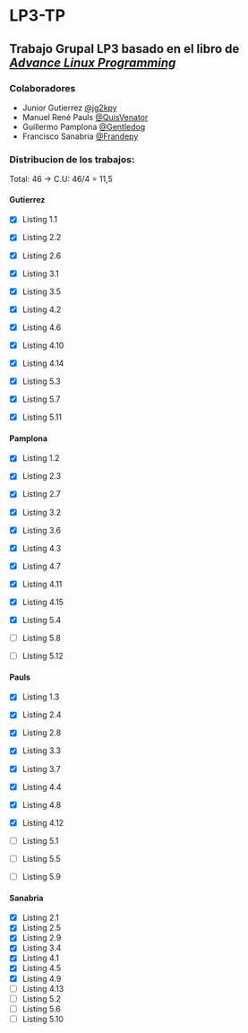 # LP3-TP
## Trabajo Grupal LP3 basado en el libro de [_Advance Linux Programming_](https://richard.esplins.org/static/downloads/linux_book.pdf)

### Colaboradores
* Junior Gutierrez [@jg2kpy](https://github.com/jg2kpy)
* Manuel René Pauls [@QuisVenator](https://github.com/QuisVenator)
* Guillermo Pamplona [@Gentledog](https://github.com/guigapamplona)
* Francisco Sanabria [@Frandepy](https://github.com/frandepy2)

### Distribucion de los trabajos: 

Total: 46 -> C.U: 46/4 = 11,5

#### Gutierrez
 - [x] Listing 1.1
 - [x] Listing 2.2
 - [x] Listing 2.6
 - [X] Listing 3.1
 - [X] Listing 3.5
 - [X] Listing 4.2
 - [X] Listing 4.6
 - [X] Listing 4.10
 - [X] Listing 4.14
 - [X] Listing 5.3
 - [X] Listing 5.7
 - [X] Listing 5.11


#### Pamplona
 - [x] Listing 1.2
 - [x] Listing 2.3
 - [x] Listing 2.7
 - [x] Listing 3.2
 - [x] Listing 3.6
 - [x] Listing 4.3
 - [x] Listing 4.7
 - [x] Listing 4.11
 - [x] Listing 4.15
 - [x] Listing 5.4
 - [ ] Listing 5.8
 - [ ] Listing 5.12


#### Pauls
 - [x] Listing 1.3
 - [x] Listing 2.4
 - [x] Listing 2.8
 - [x] Listing 3.3
 - [x] Listing 3.7
 - [x] Listing 4.4
 - [x] Listing 4.8
 - [x] Listing 4.12
 - [ ] Listing 5.1
 - [ ] Listing 5.5
 - [ ] Listing 5.9


#### Sanabria
 - [x] Listing 2.1
 - [x] Listing 2.5
 - [x] Listing 2.9
 - [x] Listing 3.4
 - [x] Listing 4.1
 - [x] Listing 4.5
 - [x] Listing 4.9
 - [ ] Listing 4.13
 - [ ] Listing 5.2
 - [ ] Listing 5.6
 - [ ] Listing 5.10
